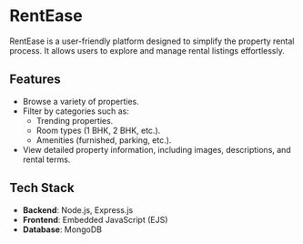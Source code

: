 # RentEase  

RentEase is a user-friendly platform designed to simplify the property rental process. It allows users to explore and manage rental listings effortlessly.  

## Features  
- Browse a variety of properties.  
- Filter by categories such as:  
  - Trending properties.  
  - Room types (1 BHK, 2 BHK, etc.).  
  - Amenities (furnished, parking, etc.).  
- View detailed property information, including images, descriptions, and rental terms.  

## Tech Stack  
- **Backend**: Node.js, Express.js  
- **Frontend**: Embedded JavaScript (EJS)  
- **Database**: MongoDB  
